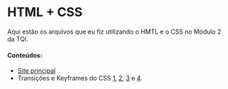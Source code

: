 # HTML + CSS
Aqui estão os arquivos que eu fiz utilizando o HMTL e o CSS no Módulo 2 da TQI.
#### Conteúdos:
- [Site principal](https://github.com/KariDriff/HTML/blob/main/Primeiro%20Site.html)
- Transições e Keyframes do CSS [1](https://github.com/KariDriff/HTML/tree/main/CSS%20Transitions), [2](https://github.com/KariDriff/HTML/tree/main/CSS%20Transitions%202), [3](https://github.com/KariDriff/HTML/tree/main/CSS%20Transitions%203) e [4](https://github.com/KariDriff/HTML/tree/main/CSS%20Transitions%204).
